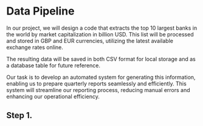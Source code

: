 # Data Pipeline 

In our project, we will design a code that extracts the top 10 largest banks in the world by market capitalization in billion USD. This list will be processed and stored in GBP and EUR currencies, utilizing the latest available exchange rates online.

The resulting data will be saved in both CSV format for local storage and as a database table for future reference.

Our task is to develop an automated system for generating this information, enabling us to prepare quarterly reports seamlessly and efficiently. This system will streamline our reporting process, reducing manual errors and enhancing our operational efficiency.

## Step 1. 
